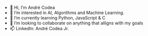 - 👋 Hi, I’m André Codea
- 👀 I’m interested in AI, Algorithms and Machine Learning.
- 🌱 I’m currently learning Python, JavaScript & C
- 💞️ I’m looking to collaborate on anything that alligns with my goals
- 📫 LinkedIn: André Codea Jr.

<!---
CodeaJr/CodeaJr is a ✨ special ✨ repository because its `README.md` (this file) appears on your GitHub profile.
You can click the Preview link to take a look at your changes.
--->
